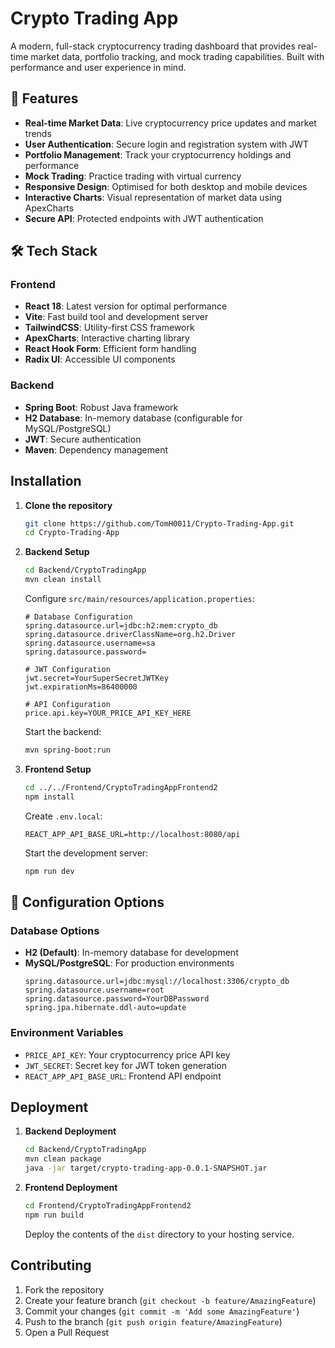 # Crypto Trading App

A modern, full-stack cryptocurrency trading dashboard that provides real-time market data, portfolio tracking, and mock trading capabilities. Built with performance and user experience in mind.

## 🌟 Features

- **Real-time Market Data**: Live cryptocurrency price updates and market trends
- **User Authentication**: Secure login and registration system with JWT
- **Portfolio Management**: Track your cryptocurrency holdings and performance
- **Mock Trading**: Practice trading with virtual currency
- **Responsive Design**: Optimised for both desktop and mobile devices
- **Interactive Charts**: Visual representation of market data using ApexCharts
- **Secure API**: Protected endpoints with JWT authentication

## 🛠 Tech Stack

### Frontend
- **React 18**: Latest version for optimal performance
- **Vite**: Fast build tool and development server
- **TailwindCSS**: Utility-first CSS framework
- **ApexCharts**: Interactive charting library
- **React Hook Form**: Efficient form handling
- **Radix UI**: Accessible UI components

### Backend
- **Spring Boot**: Robust Java framework
- **H2 Database**: In-memory database (configurable for MySQL/PostgreSQL)
- **JWT**: Secure authentication
- **Maven**: Dependency management

## Installation

1. **Clone the repository**
   ```bash
   git clone https://github.com/TomH0011/Crypto-Trading-App.git
   cd Crypto-Trading-App
   ```

2. **Backend Setup**
   ```bash
   cd Backend/CryptoTradingApp
   mvn clean install
   ```

   Configure `src/main/resources/application.properties`:
   ```properties
   # Database Configuration
   spring.datasource.url=jdbc:h2:mem:crypto_db
   spring.datasource.driverClassName=org.h2.Driver
   spring.datasource.username=sa
   spring.datasource.password=

   # JWT Configuration
   jwt.secret=YourSuperSecretJWTKey
   jwt.expirationMs=86400000

   # API Configuration
   price.api.key=YOUR_PRICE_API_KEY_HERE
   ```

   Start the backend:
   ```bash
   mvn spring-boot:run
   ```

3. **Frontend Setup**
   ```bash
   cd ../../Frontend/CryptoTradingAppFrontend2
   npm install
   ```

   Create `.env.local`:
   ```env
   REACT_APP_API_BASE_URL=http://localhost:8080/api
   ```

   Start the development server:
   ```bash
   npm run dev
   ```

## 🔧 Configuration Options

### Database Options
- **H2 (Default)**: In-memory database for development
- **MySQL/PostgreSQL**: For production environments
  ```properties
  spring.datasource.url=jdbc:mysql://localhost:3306/crypto_db
  spring.datasource.username=root
  spring.datasource.password=YourDBPassword
  spring.jpa.hibernate.ddl-auto=update
  ```

### Environment Variables
- `PRICE_API_KEY`: Your cryptocurrency price API key
- `JWT_SECRET`: Secret key for JWT token generation
- `REACT_APP_API_BASE_URL`: Frontend API endpoint

## Deployment

1. **Backend Deployment**
   ```bash
   cd Backend/CryptoTradingApp
   mvn clean package
   java -jar target/crypto-trading-app-0.0.1-SNAPSHOT.jar
   ```

2. **Frontend Deployment**
   ```bash
   cd Frontend/CryptoTradingAppFrontend2
   npm run build
   ```
   Deploy the contents of the `dist` directory to your hosting service.

## Contributing

1. Fork the repository
2. Create your feature branch (`git checkout -b feature/AmazingFeature`)
3. Commit your changes (`git commit -m 'Add some AmazingFeature'`)
4. Push to the branch (`git push origin feature/AmazingFeature`)
5. Open a Pull Request






